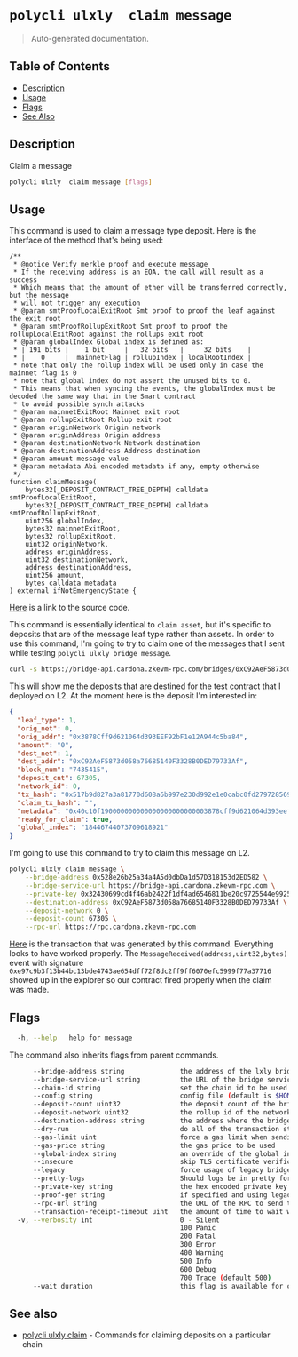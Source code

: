 # `polycli ulxly  claim message`

> Auto-generated documentation.

## Table of Contents

- [Description](#description)
- [Usage](#usage)
- [Flags](#flags)
- [See Also](#see-also)

## Description

Claim a message

```bash
polycli ulxly  claim message [flags]
```

## Usage

This command is used to claim a message type deposit. Here is the interface of the method that's being used:

```solidity
/**
 * @notice Verify merkle proof and execute message
 * If the receiving address is an EOA, the call will result as a success
 * Which means that the amount of ether will be transferred correctly, but the message
 * will not trigger any execution
 * @param smtProofLocalExitRoot Smt proof to proof the leaf against the exit root
 * @param smtProofRollupExitRoot Smt proof to proof the rollupLocalExitRoot against the rollups exit root
 * @param globalIndex Global index is defined as:
 * | 191 bits |    1 bit     |   32 bits   |     32 bits    |
 * |    0     |  mainnetFlag | rollupIndex | localRootIndex |
 * note that only the rollup index will be used only in case the mainnet flag is 0
 * note that global index do not assert the unused bits to 0.
 * This means that when syncing the events, the globalIndex must be decoded the same way that in the Smart contract
 * to avoid possible synch attacks
 * @param mainnetExitRoot Mainnet exit root
 * @param rollupExitRoot Rollup exit root
 * @param originNetwork Origin network
 * @param originAddress Origin address
 * @param destinationNetwork Network destination
 * @param destinationAddress Address destination
 * @param amount message value
 * @param metadata Abi encoded metadata if any, empty otherwise
 */
function claimMessage(
    bytes32[_DEPOSIT_CONTRACT_TREE_DEPTH] calldata smtProofLocalExitRoot,
    bytes32[_DEPOSIT_CONTRACT_TREE_DEPTH] calldata smtProofRollupExitRoot,
    uint256 globalIndex,
    bytes32 mainnetExitRoot,
    bytes32 rollupExitRoot,
    uint32 originNetwork,
    address originAddress,
    uint32 destinationNetwork,
    address destinationAddress,
    uint256 amount,
    bytes calldata metadata
) external ifNotEmergencyState {
```

[Here](https://github.com/0xPolygonHermez/zkevm-contracts/blob/c8659e6282340de7bdb8fdbf7924a9bd2996bc98/contracts/v2/PolygonZkEVMBridgeV2.sol#L588-L623) is a link to the source code.

This command is essentially identical to `claim asset`, but it's specific to deposits that are of the message leaf type rather than assets. In order to use this command, I'm going to try to claim one of the messages that I sent while testing `polycli ulxly bridge message`.

```bash
curl -s https://bridge-api.cardona.zkevm-rpc.com/bridges/0xC92AeF5873d058a76685140F3328B0DED79733Af | jq '.'
```

This will show me the deposits that are destined for the test contract that I deployed on L2. At the moment here is the deposit I'm interested in:

```json
{
  "leaf_type": 1,
  "orig_net": 0,
  "orig_addr": "0x3878Cff9d621064d393EEF92bF1e12A944c5ba84",
  "amount": "0",
  "dest_net": 1,
  "dest_addr": "0xC92AeF5873d058a76685140F3328B0DED79733Af",
  "block_num": "7435415",
  "deposit_cnt": 67305,
  "network_id": 0,
  "tx_hash": "0x517b9d827a3a81770d608a6b997e230d992e1e0cabc0fd2797285693b1cc6a9f",
  "claim_tx_hash": "",
  "metadata": "0x40c10f190000000000000000000000003878cff9d621064d393eef92bf1e12a944c5ba84000000000000000000000000000000000000000000000000002386f26fc10000",
  "ready_for_claim": true,
  "global_index": "18446744073709618921"
}
```

I'm going to use this command to try to claim this message on L2.

```bash
polycli ulxly claim message \
    --bridge-address 0x528e26b25a34a4A5d0dbDa1d57D318153d2ED582 \
    --bridge-service-url https://bridge-api.cardona.zkevm-rpc.com \
    --private-key 0x32430699cd4f46ab2422f1df4ad6546811be20c9725544e99253a887e971f92b \
    --destination-address 0xC92AeF5873d058a76685140F3328B0DED79733Af \
    --deposit-network 0 \
    --deposit-count 67305 \
    --rpc-url https://rpc.cardona.zkevm-rpc.com
```

[Here](https://cardona-zkevm.polygonscan.com/tx/0x6df4c4e43776d703bf1996334a4e1975bb3c124192563c93e3d199d9240dd56f#eventlog) is the transaction that was generated by this command. Everything looks to have worked properly. The `MessageReceived(address,uint32,bytes)` event with signature `0xe97c9b3f13b44bc13bde4743ae654dff72f8dc2ff9ff6070efc5999f77a37716` showed up in the explorer so our contract fired properly when the claim was made.

## Flags

```bash
  -h, --help   help for message
```

The command also inherits flags from parent commands.

```bash
      --bridge-address string              the address of the lxly bridge
      --bridge-service-url string          the URL of the bridge service
      --chain-id string                    set the chain id to be used in the transaction
      --config string                      config file (default is $HOME/.polygon-cli.yaml)
      --deposit-count uint32               the deposit count of the bridge transaction
      --deposit-network uint32             the rollup id of the network where the deposit was initially made
      --destination-address string         the address where the bridge will be sent to
      --dry-run                            do all of the transaction steps but do not send the transaction
      --gas-limit uint                     force a gas limit when sending a transaction
      --gas-price string                   the gas price to be used
      --global-index string                an override of the global index value
      --insecure                           skip TLS certificate verification
      --legacy                             force usage of legacy bridge service (default true)
      --pretty-logs                        Should logs be in pretty format or JSON (default true)
      --private-key string                 the hex encoded private key to be used when sending the tx
      --proof-ger string                   if specified and using legacy mode, the proof will be generated against this GER
      --rpc-url string                     the URL of the RPC to send the transaction
      --transaction-receipt-timeout uint   the amount of time to wait while trying to confirm a transaction receipt (default 60)
  -v, --verbosity int                      0 - Silent
                                           100 Panic
                                           200 Fatal
                                           300 Error
                                           400 Warning
                                           500 Info
                                           600 Debug
                                           700 Trace (default 500)
      --wait duration                      this flag is available for claim asset and claim message. if specified, the command will retry in a loop for the deposit to be ready to claim up to duration. Once the deposit is ready to claim, the claim will actually be sent.
```

## See also

- [polycli ulxly claim](polycli_ulxly_claim.md) - Commands for claiming deposits on a particular chain
